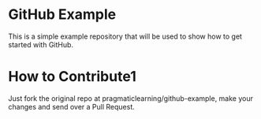 GitHub Example
==============

This is a simple example repository that will be used to show how to get started with GitHub.

How to Contribute1
=================

Just fork the original repo at pragmaticlearning/github-example, make your changes and send over a Pull Request.

